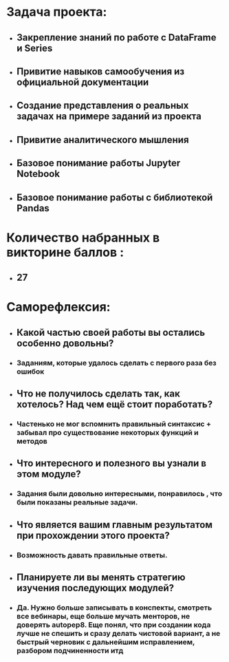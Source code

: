  # Задача проекта:
 - ## Закрепление знаний по работе с DataFrame и Series
 - ## Привитие навыков самообучения из официальной документации
 - ## Создание представления о реальных задачах на примере заданий из проекта
 - ## Привитие аналитического мышления
 - ## Базовое понимание работы Jupyter Notebook
 - ## Базовое понимание работы с библиотекой Pandas
 # Количество набранных в викторине баллов :
   - ## 27
 # Саморефлексия:
 
- ## Какой частью своей работы вы остались особенно довольны? 
 - ### Заданиям, которые удалось сделать с первого раза без ошибок
- ## Что не получилось сделать так, как хотелось? Над чем ещё стоит поработать? 
 -  ###  Частенько не мог вспомнить правильный синтаксис + забывал про существование некоторых функций и методов
- ## Что интересного и полезного вы узнали в этом модуле?
 -  ###  Задания были довольно интересными, понравилось , что были показаны реальные задачи.
- ## Что является вашим главным результатом при прохождении этого проекта? 
 -  ###  Возможность давать правильные ответы.
- ## Планируете ли вы менять стратегию изучения последующих модулей?
 -  ### Да. Нужно больше записывать в конспекты, смотреть все вебинары, еще больше мучать менторов, не доверять autopep8. Еще понял, что при создании кода лучше не спешить и сразу делать чистовой вариант, а не быстрый черновик с дальнейшим исправлением, разбором подчиненности итд